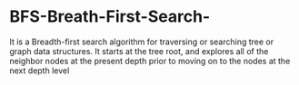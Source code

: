 # BFS-Breath-First-Search-
It is a Breadth-first search  algorithm for traversing or searching tree or graph data structures. It starts at the tree root, and explores all of the neighbor nodes at the present depth prior to moving on to the nodes at the next depth level

